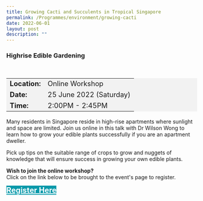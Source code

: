 ```yaml
---
title: Growing Cacti and Succulents in Tropical Singapore
permalink: /Programmes/environment/growing-cacti
date: 2022-06-01
layout: post
description: ""
---
```

### Highrise Edible Gardening ###

<div style="padding:15px 0 0 0">
<table style="font-size:130%; background-color:#f2f2f2">
	<tbody>
		<tr>
			 <td><b>Location:</b></td><td>Online Workshop</td>
		</tr>
		<tr>
		 <td><b>Date:</b> </td><td>25 June 2022 (Saturday)</td>
		</tr>
		<tr>
			<td> <b>Time:</b> </td><td>2:00PM - 2:45PM</td>
		</tr>
	</tbody>
</table>
</div>

Many residents in Singapore reside in high-rise apartments where sunlight and space are limited. Join us online in this talk with Dr Wilson Wong to learn how to grow your edible plants successfully if you are an apartment dweller.

Pick up tips on the suitable range of crops to grow and nuggets of knowledge that will ensure success in growing your own edible plants.

<b>	Wish to join the online workshop?</b><br>
Click on the link below to be brought to the event's page to register.
<div>
	<a href="https://www.nparks.gov.sg/activities/events-and-workshops/2022/6/highrise-edible-gardening-(june)" style="font-size:20px; width:35%; height:60px; background-color:#0899AA; color:white" class="bp-button"><b>Register Here</b></a>
</div>